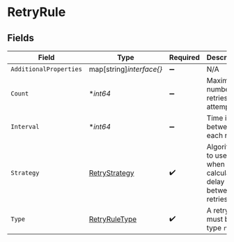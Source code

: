 # RetryRule


## Fields

| Field                                                   | Type                                                    | Required                                                | Description                                             |
| ------------------------------------------------------- | ------------------------------------------------------- | ------------------------------------------------------- | ------------------------------------------------------- |
| `AdditionalProperties`                                  | map[string]*interface{}*                                | :heavy_minus_sign:                                      | N/A                                                     |
| `Count`                                                 | **int64*                                                | :heavy_minus_sign:                                      | Maximum number of retries to attempt                    |
| `Interval`                                              | **int64*                                                | :heavy_minus_sign:                                      | Time in MS between each retry                           |
| `Strategy`                                              | [RetryStrategy](../../models/shared/retrystrategy.md)   | :heavy_check_mark:                                      | Algorithm to use when calculating delay between retries |
| `Type`                                                  | [RetryRuleType](../../models/shared/retryruletype.md)   | :heavy_check_mark:                                      | A retry rule must be of type `retry`                    |